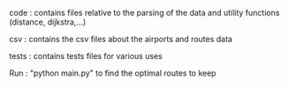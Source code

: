 code : contains files relative to the parsing of the data and utility functions (distance, dijkstra,...)

csv : contains the csv files about the airports and routes data

tests : contains tests files for various uses

Run : "python main.py" to find the optimal routes to keep